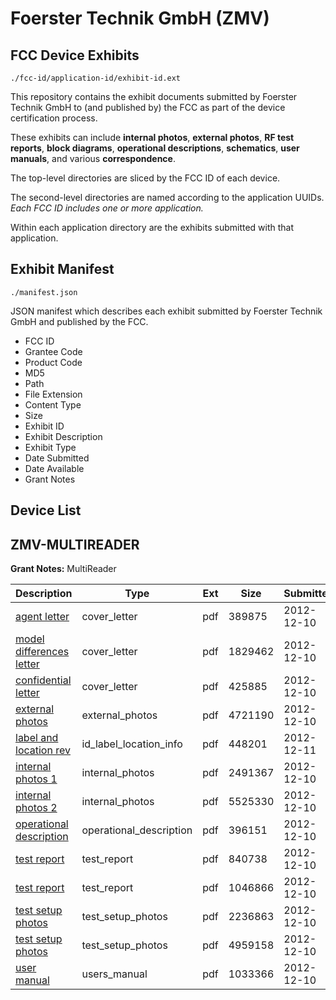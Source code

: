 # Foerster Technik GmbH (ZMV)
## FCC Device Exhibits

```
./fcc-id/application-id/exhibit-id.ext
```

This repository contains the exhibit documents submitted by Foerster Technik GmbH to (and published by) the FCC as part of the device certification process.

These exhibits can include **internal photos**, **external photos**, **RF test reports**, **block diagrams**, **operational descriptions**, **schematics**, **user manuals**, and various **correspondence**.

The top-level directories are sliced by the FCC ID of each device.

The second-level directories are named according to the application UUIDs. *Each FCC ID includes one or more application.*

Within each application directory are the exhibits submitted with that application. 

## Exhibit Manifest

```
./manifest.json
```

JSON manifest which describes each exhibit submitted by Foerster Technik GmbH and published by the FCC.

- FCC ID
- Grantee Code
- Product Code
- MD5
- Path
- File Extension
- Content Type
- Size
- Exhibit ID
- Exhibit Description
- Exhibit Type
- Date Submitted
- Date Available
- Grant Notes

## Device List
## ZMV-MULTIREADER
**Grant Notes:** MultiReader

| Description | Type | Ext | Size | Submitted | Available |
| ----------- | ---- | --- | ---- | --------- | --------- |
| [agent letter](ZMV-MULTIREADER/36b32b44251a0b15e78bdeb7b820deb7/1855735.pdf) | cover_letter | pdf | 389875 | 2012-12-10 | 2012-12-11 |
| [model differences letter](ZMV-MULTIREADER/36b32b44251a0b15e78bdeb7b820deb7/1855737.pdf) | cover_letter | pdf | 1829462 | 2012-12-10 | 2012-12-11 |
| [confidential letter](ZMV-MULTIREADER/36b32b44251a0b15e78bdeb7b820deb7/1855736.pdf) | cover_letter | pdf | 425885 | 2012-12-10 | 2012-12-11 |
| [external photos](ZMV-MULTIREADER/36b32b44251a0b15e78bdeb7b820deb7/1855738.pdf) | external_photos | pdf | 4721190 | 2012-12-10 | 2012-12-11 |
| [label and location rev](ZMV-MULTIREADER/36b32b44251a0b15e78bdeb7b820deb7/1856756.pdf) | id_label_location_info | pdf | 448201 | 2012-12-11 | 2012-12-11 |
| [internal photos 1](ZMV-MULTIREADER/36b32b44251a0b15e78bdeb7b820deb7/1855740.pdf) | internal_photos | pdf | 2491367 | 2012-12-10 | 2012-12-11 |
| [internal photos 2](ZMV-MULTIREADER/36b32b44251a0b15e78bdeb7b820deb7/1855741.pdf) | internal_photos | pdf | 5525330 | 2012-12-10 | 2012-12-11 |
| [operational description](ZMV-MULTIREADER/36b32b44251a0b15e78bdeb7b820deb7/1855742.pdf) | operational_description | pdf | 396151 | 2012-12-10 | 2012-12-11 |
| [test report](ZMV-MULTIREADER/36b32b44251a0b15e78bdeb7b820deb7/1855745.pdf) | test_report | pdf | 840738 | 2012-12-10 | 2012-12-11 |
| [test report](ZMV-MULTIREADER/36b32b44251a0b15e78bdeb7b820deb7/1855746.pdf) | test_report | pdf | 1046866 | 2012-12-10 | 2012-12-11 |
| [test setup photos](ZMV-MULTIREADER/36b32b44251a0b15e78bdeb7b820deb7/1855748.pdf) | test_setup_photos | pdf | 2236863 | 2012-12-10 | 2012-12-11 |
| [test setup photos](ZMV-MULTIREADER/36b32b44251a0b15e78bdeb7b820deb7/1855749.pdf) | test_setup_photos | pdf | 4959158 | 2012-12-10 | 2012-12-11 |
| [user manual](ZMV-MULTIREADER/36b32b44251a0b15e78bdeb7b820deb7/1855750.pdf) | users_manual | pdf | 1033366 | 2012-12-10 | 2012-12-11 |
